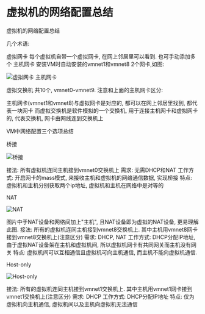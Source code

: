 # 虚拟机的网络配置总结

虚拟机的网络配置总结

几个术语:

虚拟网卡 每个虚拟机自带一个虚拟网卡, 在网上邻居里可以看到. 也可手动添加多个
主机网卡 安装VM时自动安装的vmnet1和vmnet8 2个网卡,如图:

![虚拟网卡 主机网卡](pictures/2b6a7c3c0606962d2f0ec1baa0221638ee777fe5.gif)

虚拟交换机 共10个, vmnet0-vmnet9. 注意和上面的主机网卡区分:

主机网卡(vmnet1和vmnet8)与虚拟网卡是对应的, 都可以在网上邻居里找到, 都代表一块网卡
而虚拟交换机是软件模拟的一个交换机, 用于连接主机网卡和虚拟网卡的, 代表交换机, 网卡由网线连到交换机上




VM中网络配置三个选项总结

桥接

![桥接](pictures/4867a4285187eada46fa919e0ea683483bb6b909.gif)

接法: 所有虚拟机连同主机接到vmnet0交换机上
需求: 无需DHCP和NAT
工作方式: 开启网卡的mass模式, 来接收主机和虚拟机的网络通信数据, 实现桥接
特点: 虚拟机和主机分别获取两个ip地址, 虚拟机和主机在网络中是对等的

NAT

![NAT](pictures/eff6a71dbdf55475589b2489a500621453a175c1.gif)

图片中于NAT设备和网络间加上"主机", 且NAT设备即为虚拟的NAT设备, 更易理解此图.
接法: 所有的虚拟机连同主机接到vmnet8交换机上. 其中主机用vmnet8网卡接到vmnet8交换机上(注意区分)
需求: DHCP, NAT
工作方式: DHCP分配IP地址, 由于虚拟NAT设备架在主机和虚拟机间, 所以虚拟机网卡有共同网关而主机没有网关
特点: 虚拟机间可以互相通信且虚拟机可向主机通信, 而主机不能向虚拟机通信.

Host-only

![Host-only](pictures/f1bc2894bc0fefcfb764eae091cfca45a1324729.gif)

接法: 所有的虚拟机连同主机接到vmnet1交换机上. 其中主机用vmnet1网卡接到vmnet1交换机上(注意区分)
需求: DHCP
工作方式: DHCP分配IP地址
特点: 仅为虚拟机向主机通信, 虚拟机间以及主机向虚拟机无法通信


